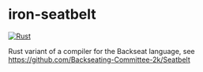 # iron-seatbelt
[![Rust](https://github.com/Tomok/iron-seatbelt/actions/workflows/rust.yml/badge.svg)](https://github.com/Tomok/iron-seatbelt/actions/workflows/rust.yml)

Rust variant of a compiler for the Backseat language, see https://github.com/Backseating-Committee-2k/Seatbelt 
